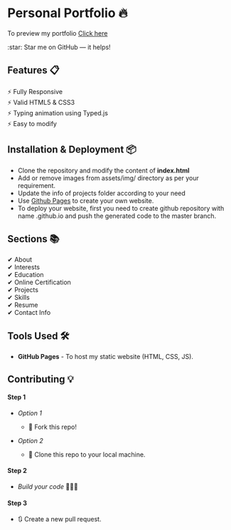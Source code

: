 # Personal Portfolio 🔥
<p>To preview my portfolio <a href="https://github.com/vishnub123/Portfolio/">Click here</a></p>
:star: Star me on GitHub — it helps!

## Features 📋
⚡ Fully Responsive\
⚡ Valid HTML5 & CSS3\
⚡ Typing animation using Typed.js\
⚡ Easy to modify

## Installation & Deployment 📦
- Clone the repository and modify the content of <b>index.html</b> 
- Add or remove images from assets/img/ directory as per your requirement.
- Update the info of projects folder according to your need
- Use [Github Pages](https://create-react-app.dev/docs/deployment/#github-pages) to create your own website.
- To deploy your website, first you need to create github repository with name <your-github-username>.github.io and push the generated code to the master branch.

## Sections 📚
✔ About\
✔ Interests\
✔ Education\
✔ Online Certification\
✔ Projects \
✔ Skills \
✔ Resume\
✔ Contact Info



## Tools Used 🛠
* <b>GitHub Pages</b> - To host my static website (HTML, CSS, JS).

## Contributing 💡
#### Step 1

- *Option 1*
    - 🍴 Fork this repo!

- *Option 2*
    - 👯 Clone this repo to your local machine.


#### Step 2

- *Build your code* 🔨🔨🔨

#### Step 3

- 🔃 Create a new pull request.
